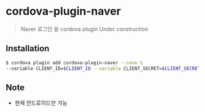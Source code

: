 # cordova-plugin-naver

> Naver 로그인 용 cordova plugin
> Under construction

## Installation

```bash
$ cordova plugin add cordova-plugin-naver --save \
--variable CLIENT_ID=$CLIENT_ID --variable CLIENT_SECRET=$CLIENT_SECRET --variable CLIENT_NAME=$CLIENT_NAME
```

## Note

- 현재 안드로이드만 가능
